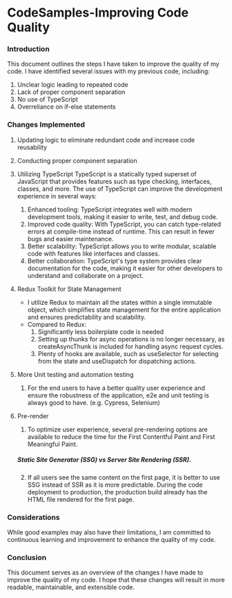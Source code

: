 # CodeSamples-Improving Code Quality

### Introduction
This document outlines the steps I have taken to improve the quality of my code. I have identified several issues with my previous code, including:

1) Unclear logic leading to repeated code
2) Lack of proper component separation
3) No use of TypeScript
4) Overreliance on if-else statements

### Changes Implemented

1) Updating logic to eliminate redundant code and increase code reusability
2) Conducting proper component separation    
3) Utilizing TypeScript
    TypeScript is a statically typed superset of JavaScript that provides features such as type checking, interfaces, classes, and more. The use of TypeScript can improve the development experience in several ways:
    1) Enhanced tooling: TypeScript integrates well with modern development tools, making it easier to write, test, and debug code.
    2) Improved code quality: With TypeScript, you can catch type-related errors at compile-time instead of runtime. This can result in fewer bugs and easier maintenance.
    3) Better scalability: TypeScript allows you to write modular, scalable code with features like interfaces and classes.
    4) Better collaboration: TypeScript's type system provides clear documentation for the code, making it easier for other developers to understand and collaborate on a project.
  
4) Redux Toolkit for State Management
   * I utilize Redux to maintain all the states within a single immutable object, which simplifies state management for the entire application and ensures predictability and scalability.
   * Compared to Redux:
      1) Significantly less boilerplate code is needed
      2) Setting up thunks for async operations is no longer necessary, as createAsyncThunk is included for handling async request cycles.
      3) Plenty of hooks are available, such as useSelector for selecting from the state and useDispatch for dispatching actions.
5) More Unit testing and automation testing
   1) For the end users to have a better quality user experience and ensure the robustness of the application, e2e and unit testing is always good to have. (e.g. Cypress, Selenium)
6) Pre-render
   1) To optimize user experience, several pre-rendering options are available to reduce the time for the First Contentful Paint and First Meaningful Paint.
    ##### Static Site Generator (SSG) vs Server Site Rendering (SSR).
   2) If all users see the same content on the first page, it is better to use SSG instead of SSR as it is more predictable. During the code deployment to production, the production build already has the HTML file rendered for the first page.

### Considerations

While good examples may also have their limitations, I am committed to continuous learning and improvement to enhance the quality of my code.

### Conclusion
This document serves as an overview of the changes I have made to improve the quality of my code. I hope that these changes will result in more readable, maintainable, and extensible code.
